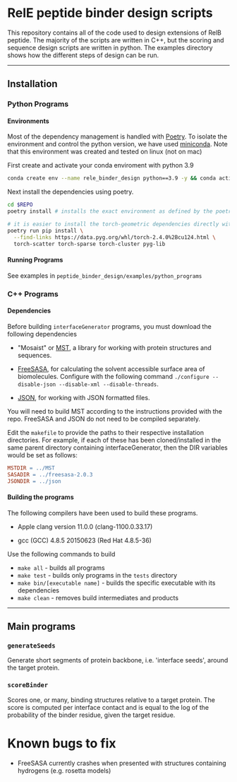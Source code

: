 # RelE peptide binder design scripts

This repository contains all of the code used to design extensions of RelB peptide. The majority of the scripts are written in C++, but the scoring and sequence design scripts are written in python. The examples directory shows how the different steps of design can be run.

---

## Installation

### Python Programs

#### Environments

Most of the dependency management is handled with [Poetry](https://python-poetry.org/). To isolate the environment and control the python version, we have used [miniconda](https://www.anaconda.com/docs/getting-started/miniconda/main). Note that this environment was created and tested on linux (not on mac)

First create and activate your conda enviroment with python 3.9
```bash
conda create env --name rele_binder_design python==3.9 -y && conda activate rele_binder_design
```

Next install the dependencies using poetry. 
```bash
cd $REPO
poetry install # installs the exact environment as defined by the poetry.lock file

# it is easier to install the torch-geometric dependencies directly with pip
poetry run pip install \
  --find-links https://data.pyg.org/whl/torch-2.4.0%2Bcu124.html \
  torch-scatter torch-sparse torch-cluster pyg-lib
```

#### Running Programs

See examples in `peptide_binder_design/examples/python_programs`

### C++ Programs

#### Dependencies

Before building `interfaceGenerator` programs, you must download the following dependencies

- "Mosaist" or [MST](https://github.com/Grigoryanlab/Mosaist), a library for working with protein structures and sequences.

- [FreeSASA](https://github.com/mittinatten/freesasa), for calculating the solvent accessible surface area of biomolecules. Configure with the following command `./configure --disable-json --disable-xml --disable-threads`. 

- [JSON](https://github.com/nlohmann/json), for working with JSON formatted files.

You will need to build MST according to the instructions provided with the repo. FreeSASA and JSON do not need to be compiled separately.

Edit the `makefile` to provide the paths to their respective installation directories. For example, if each of these has been cloned/installed in the same parent directory containing interfaceGenerator, then the DIR variables would be set as follows:

```makefile
MSTDIR = ../MST
SASADIR = ../freesasa-2.0.3
JSONDIR = ../json
```

#### Building the programs

The following compilers have been used to build these programs.

- Apple clang version 11.0.0 (clang-1100.0.33.17)

- gcc (GCC) 4.8.5 20150623 (Red Hat 4.8.5-36)

Use the following commands to build

- `make all` - builds all programs
- `make test` - builds only programs in the `tests` directory
- `make bin/[executable name]` - builds the specific executable with its dependencies
- `make clean` - removes build intermediates and products

---

## Main programs

### `generateSeeds`

Generate short segments of protein backbone, i.e. 'interface seeds', around the target protein.

### `scoreBinder`

Scores one, or many, binding structures relative to a target protein. The score is computed per interface contact and is equal to the log of the probability of the binder residue, given the target residue.

# Known bugs to fix
- FreeSASA currently crashes when presented with structures containing hydrogens (e.g. rosetta models)
